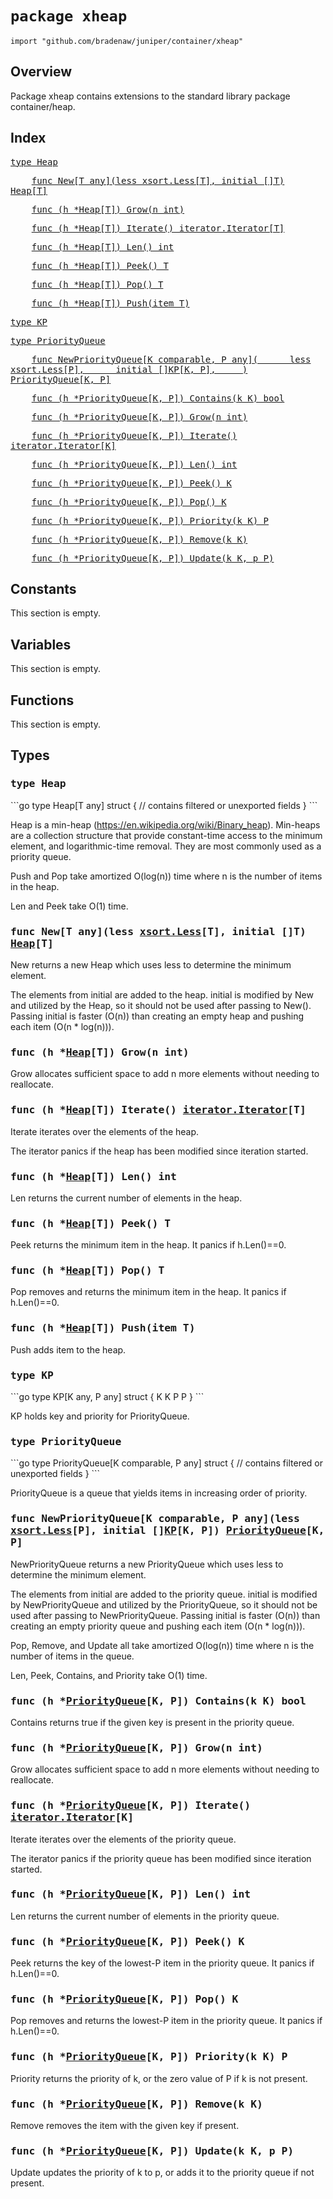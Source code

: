 # `package xheap`

```
import "github.com/bradenaw/juniper/container/xheap"
```

## Overview

Package xheap contains extensions to the standard library package container/heap.


## Index

<samp><a href="#Heap">type Heap</a></samp>

<samp>&nbsp;&nbsp;&nbsp;&nbsp;<a href="#New">func New[T any](less xsort.Less[T], initial []T) Heap[T]</a></samp>

<samp>&nbsp;&nbsp;&nbsp;&nbsp;<a href="#Grow">func (h *Heap[T]) Grow(n int)</a></samp>

<samp>&nbsp;&nbsp;&nbsp;&nbsp;<a href="#Iterate">func (h *Heap[T]) Iterate() iterator.Iterator[T]</a></samp>

<samp>&nbsp;&nbsp;&nbsp;&nbsp;<a href="#Len">func (h *Heap[T]) Len() int</a></samp>

<samp>&nbsp;&nbsp;&nbsp;&nbsp;<a href="#Peek">func (h *Heap[T]) Peek() T</a></samp>

<samp>&nbsp;&nbsp;&nbsp;&nbsp;<a href="#Pop">func (h *Heap[T]) Pop() T</a></samp>

<samp>&nbsp;&nbsp;&nbsp;&nbsp;<a href="#Push">func (h *Heap[T]) Push(item T)</a></samp>

<samp><a href="#KP">type KP</a></samp>

<samp><a href="#PriorityQueue">type PriorityQueue</a></samp>

<samp>&nbsp;&nbsp;&nbsp;&nbsp;<a href="#NewPriorityQueue">func NewPriorityQueue[K comparable, P any](
&nbsp;&nbsp;&nbsp;&nbsp;	less xsort.Less[P],
&nbsp;&nbsp;&nbsp;&nbsp;	initial []KP[K, P],
&nbsp;&nbsp;&nbsp;&nbsp;) PriorityQueue[K, P]</a></samp>

<samp>&nbsp;&nbsp;&nbsp;&nbsp;<a href="#Contains">func (h *PriorityQueue[K, P]) Contains(k K) bool</a></samp>

<samp>&nbsp;&nbsp;&nbsp;&nbsp;<a href="#Grow">func (h *PriorityQueue[K, P]) Grow(n int)</a></samp>

<samp>&nbsp;&nbsp;&nbsp;&nbsp;<a href="#Iterate">func (h *PriorityQueue[K, P]) Iterate() iterator.Iterator[K]</a></samp>

<samp>&nbsp;&nbsp;&nbsp;&nbsp;<a href="#Len">func (h *PriorityQueue[K, P]) Len() int</a></samp>

<samp>&nbsp;&nbsp;&nbsp;&nbsp;<a href="#Peek">func (h *PriorityQueue[K, P]) Peek() K</a></samp>

<samp>&nbsp;&nbsp;&nbsp;&nbsp;<a href="#Pop">func (h *PriorityQueue[K, P]) Pop() K</a></samp>

<samp>&nbsp;&nbsp;&nbsp;&nbsp;<a href="#Priority">func (h *PriorityQueue[K, P]) Priority(k K) P</a></samp>

<samp>&nbsp;&nbsp;&nbsp;&nbsp;<a href="#Remove">func (h *PriorityQueue[K, P]) Remove(k K)</a></samp>

<samp>&nbsp;&nbsp;&nbsp;&nbsp;<a href="#Update">func (h *PriorityQueue[K, P]) Update(k K, p P)</a></samp>


## Constants

This section is empty.

## Variables

This section is empty.

## Functions

This section is empty.
## Types

<h3><a id="Heap"></a><samp>type Heap</samp></h3>
```go
type Heap[T any] struct {
	// contains filtered or unexported fields
}
```

Heap is a min-heap (https://en.wikipedia.org/wiki/Binary_heap). Min-heaps are a collection
structure that provide constant-time access to the minimum element, and logarithmic-time removal.
They are most commonly used as a priority queue.

Push and Pop take amortized O(log(n)) time where n is the number of items in the heap.

Len and Peek take O(1) time.


<h3><a id="New"></a><samp>func New[T any](less <a href="../xsort.html#Less">xsort.Less</a>[T], initial []T) <a href="#Heap">Heap</a>[T]</samp></h3>

New returns a new Heap which uses less to determine the minimum element.

The elements from initial are added to the heap. initial is modified by New and utilized by the
Heap, so it should not be used after passing to New(). Passing initial is faster (O(n)) than
creating an empty heap and pushing each item (O(n * log(n))).


<h3><a id="Grow"></a><samp>func (h *<a href="#Heap">Heap</a>[T]) Grow(n int)</samp></h3>

Grow allocates sufficient space to add n more elements without needing to reallocate.


<h3><a id="Iterate"></a><samp>func (h *<a href="#Heap">Heap</a>[T]) Iterate() <a href="../iterator.html#Iterator">iterator.Iterator</a>[T]</samp></h3>

Iterate iterates over the elements of the heap.

The iterator panics if the heap has been modified since iteration started.


<h3><a id="Len"></a><samp>func (h *<a href="#Heap">Heap</a>[T]) Len() int</samp></h3>

Len returns the current number of elements in the heap.


<h3><a id="Peek"></a><samp>func (h *<a href="#Heap">Heap</a>[T]) Peek() T</samp></h3>

Peek returns the minimum item in the heap. It panics if h.Len()==0.


<h3><a id="Pop"></a><samp>func (h *<a href="#Heap">Heap</a>[T]) Pop() T</samp></h3>

Pop removes and returns the minimum item in the heap. It panics if h.Len()==0.


<h3><a id="Push"></a><samp>func (h *<a href="#Heap">Heap</a>[T]) Push(item T)</samp></h3>

Push adds item to the heap.


<h3><a id="KP"></a><samp>type KP</samp></h3>
```go
type KP[K any, P any] struct {
	K K
	P P
}
```

KP holds key and priority for PriorityQueue.


<h3><a id="PriorityQueue"></a><samp>type PriorityQueue</samp></h3>
```go
type PriorityQueue[K comparable, P any] struct {
	// contains filtered or unexported fields
}
```

PriorityQueue is a queue that yields items in increasing order of priority.


<h3><a id="NewPriorityQueue"></a><samp>func NewPriorityQueue[K comparable, P any](less <a href="../xsort.html#Less">xsort.Less</a>[P], initial []<a href="#KP">KP</a>[K, P]) <a href="#PriorityQueue">PriorityQueue</a>[K, P]</samp></h3>

NewPriorityQueue returns a new PriorityQueue which uses less to determine the minimum element.

The elements from initial are added to the priority queue. initial is modified by
NewPriorityQueue and utilized by the PriorityQueue, so it should not be used after passing to
NewPriorityQueue. Passing initial is faster (O(n)) than creating an empty priority queue and
pushing each item (O(n * log(n))).

Pop, Remove, and Update all take amortized O(log(n)) time where n is the number of items in the
queue.

Len, Peek, Contains, and Priority take O(1) time.


<h3><a id="Contains"></a><samp>func (h *<a href="#PriorityQueue">PriorityQueue</a>[K, P]) Contains(k K) bool</samp></h3>

Contains returns true if the given key is present in the priority queue.


<h3><a id="Grow"></a><samp>func (h *<a href="#PriorityQueue">PriorityQueue</a>[K, P]) Grow(n int)</samp></h3>

Grow allocates sufficient space to add n more elements without needing to reallocate.


<h3><a id="Iterate"></a><samp>func (h *<a href="#PriorityQueue">PriorityQueue</a>[K, P]) Iterate() <a href="../iterator.html#Iterator">iterator.Iterator</a>[K]</samp></h3>

Iterate iterates over the elements of the priority queue.

The iterator panics if the priority queue has been modified since iteration started.


<h3><a id="Len"></a><samp>func (h *<a href="#PriorityQueue">PriorityQueue</a>[K, P]) Len() int</samp></h3>

Len returns the current number of elements in the priority queue.


<h3><a id="Peek"></a><samp>func (h *<a href="#PriorityQueue">PriorityQueue</a>[K, P]) Peek() K</samp></h3>

Peek returns the key of the lowest-P item in the priority queue. It panics if h.Len()==0.


<h3><a id="Pop"></a><samp>func (h *<a href="#PriorityQueue">PriorityQueue</a>[K, P]) Pop() K</samp></h3>

Pop removes and returns the lowest-P item in the priority queue. It panics if h.Len()==0.


<h3><a id="Priority"></a><samp>func (h *<a href="#PriorityQueue">PriorityQueue</a>[K, P]) Priority(k K) P</samp></h3>

Priority returns the priority of k, or the zero value of P if k is not present.


<h3><a id="Remove"></a><samp>func (h *<a href="#PriorityQueue">PriorityQueue</a>[K, P]) Remove(k K)</samp></h3>

Remove removes the item with the given key if present.


<h3><a id="Update"></a><samp>func (h *<a href="#PriorityQueue">PriorityQueue</a>[K, P]) Update(k K, p P)</samp></h3>

Update updates the priority of k to p, or adds it to the priority queue if not present.


